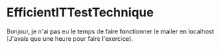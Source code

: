 ﻿# EfficientITTestTechnique
 
 Bonjour, je n'ai pas eu le temps de faire fonctionner le mailer en localhost (J'avais que une heure pour faire l'exercice).
